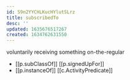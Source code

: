 ```yaml
---
id: S9n2YYCHLKucHYlutSLrz
title: subscribedTo
desc: ''
updated: 1635676517267
created: 1634762631550
---
```


voluntarily receiving something on-the-regular

- [[p.subClassOf]] [[p.signedUpFor]]
- [[p.instanceOf]] [[c.ActivityPredicate]]